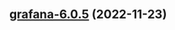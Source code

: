 

## [grafana-6.0.5](https://github.com/truecharts/charts/compare/grafana-image-renderer-2.0.2...grafana-6.0.5) (2022-11-23)

